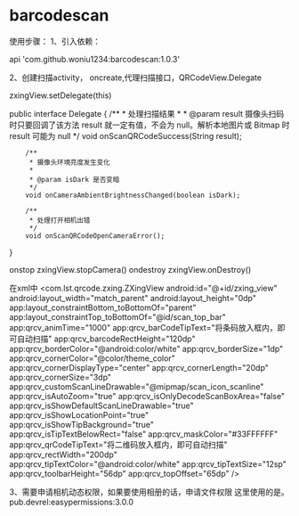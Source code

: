# barcodescan
使用步骤：
1、引入依赖：

api 'com.github.woniu1234:barcodescan:1.0.3'

2、创建扫描activity，
oncreate,代理扫描接口，QRCodeView.Delegate

zxingView.setDelegate(this)

public interface Delegate {
        /**
         * 处理扫描结果
         *
         * @param result 摄像头扫码时只要回调了该方法 result 就一定有值，不会为 null。解析本地图片或 Bitmap 时 result 可能为 null
         */
        void onScanQRCodeSuccess(String result);

        /**
         * 摄像头环境亮度发生变化
         *
         * @param isDark 是否变暗
         */
        void onCameraAmbientBrightnessChanged(boolean isDark);

        /**
         * 处理打开相机出错
         */
        void onScanQRCodeOpenCameraError();
}

onstop
zxingView.stopCamera()
ondestroy
zxingView.onDestroy()

在xml中
        <com.lst.qrcode.zxing.ZXingView
            android:id="@+id/zxing_view"
            android:layout_width="match_parent"
            android:layout_height="0dp"
            app:layout_constraintBottom_toBottomOf="parent"
            app:layout_constraintTop_toBottomOf="@id/scan_top_bar"
            app:qrcv_animTime="1000"
            app:qrcv_barCodeTipText="将条码放入框内，即可自动扫描"
            app:qrcv_barcodeRectHeight="120dp"
            app:qrcv_borderColor="@android:color/white"
            app:qrcv_borderSize="1dp"
            app:qrcv_cornerColor="@color/theme_color"
            app:qrcv_cornerDisplayType="center"
            app:qrcv_cornerLength="20dp"
            app:qrcv_cornerSize="3dp"
            app:qrcv_customScanLineDrawable="@mipmap/scan_icon_scanline"
            app:qrcv_isAutoZoom="true"
            app:qrcv_isOnlyDecodeScanBoxArea="false"
            app:qrcv_isShowDefaultScanLineDrawable="true"
            app:qrcv_isShowLocationPoint="true"
            app:qrcv_isShowTipBackground="true"
            app:qrcv_isTipTextBelowRect="false"
            app:qrcv_maskColor="#33FFFFFF"
            app:qrcv_qrCodeTipText="将二维码放入框内，即可自动扫描"
            app:qrcv_rectWidth="200dp"
            app:qrcv_tipTextColor="@android:color/white"
            app:qrcv_tipTextSize="12sp"
            app:qrcv_toolbarHeight="56dp"
            app:qrcv_topOffset="65dp" />
            
 3、需要申请相机动态权限，如果要使用相册的话，申请文件权限
 这里使用的是。 pub.devrel:easypermissions:3.0.0
